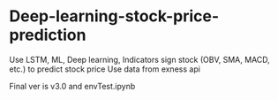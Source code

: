# Deep-learning-stock-price-prediction
Use LSTM, ML, Deep learning, Indicators sign stock (OBV, SMA, MACD, etc.) to predict stock price
Use data from exness api

Final ver is v3.0 and envTest.ipynb
